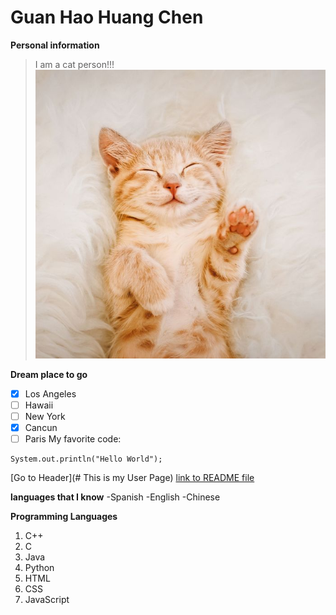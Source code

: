 # Guan Hao Huang Chen
**Personal information**
> I am a cat person!!!
![Image](cat.jpg)

**Dream place to go**
- [x]  Los Angeles
- [ ]  Hawaii
- [ ]  New York
- [x]  Cancun
- [ ]  Paris
My favorite code:
```
System.out.println("Hello World");
```
[Go to Header](# This is my User Page)
[link to README file](README.md)

**languages that I know**
-Spanish
-English
-Chinese

**Programming Languages**
1. C++
2. C
3. Java
4. Python
5. HTML
6. CSS
7. JavaScript
